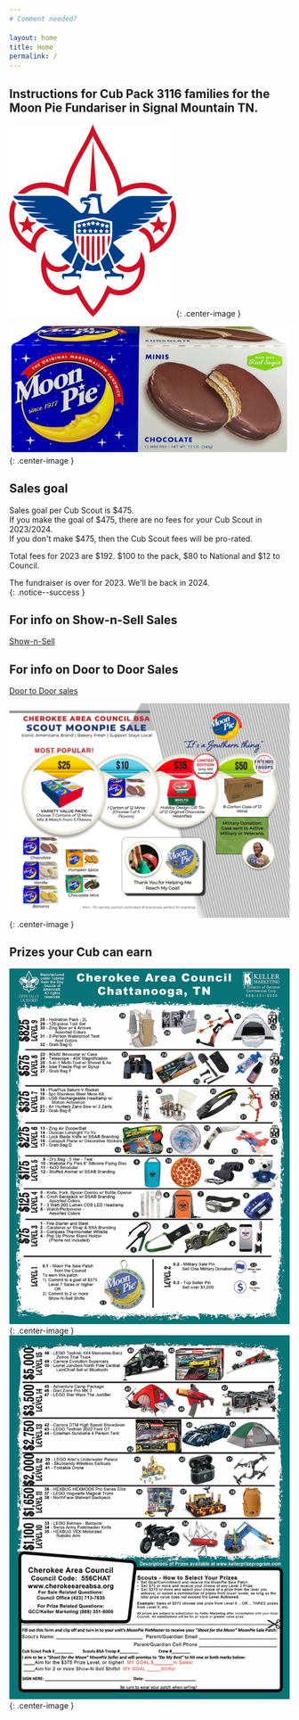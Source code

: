 ```yaml
---
# Comment needed?

layout: home
title: Home
permalink: /
---
```


## Instructions for Cub Pack 3116 families for the Moon Pie Fundariser in Signal Mountain TN.

![Boy Scouts of America logo](/images/bsa-logo-small.png){: .center-image }
<br/>

![Image of moonpie](/images/choc-moon-pie-small.png){: .center-image }

## Sales goal 
Sales goal per Cub Scout is $475.<br/>
If you make the goal of $475, there are no fees for your Cub Scout in 2023/2024.<br/>
If you don't make $475, then the Cub Scout fees will be pro-rated.

Total fees for 2023 are $192. $100 to the pack, $80 to National and $12 to Council.

The fundraiser is over for 2023. We'll be back in 2024.<br/>
{: .notice--success }

## For info on Show-n-Sell Sales
[Show-n-Sell](/shownsell)

## For info on Door to Door Sales
[Door to Door sales](/doortodoor)

![Image of moonpie prices](/images/prices-2023.png){: .center-image }

## Prizes your Cub can earn

![Image1 of moonpie prizes](/images/2023-prizes1.png){: .center-image }
<br/>
![Image2 of moonpie prizes](/images/2023-prizes2.png){: .center-image }

